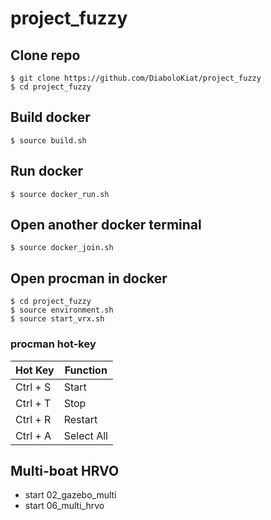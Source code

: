 # project_fuzzy

## Clone repo
```
$ git clone https://github.com/DiaboloKiat/project_fuzzy
$ cd project_fuzzy
```

## Build docker
```
$ source build.sh
```

## Run docker
```
$ source docker_run.sh
```

## Open another docker terminal
```
$ source docker_join.sh
```

## Open procman in docker
```
$ cd project_fuzzy
$ source environment.sh
$ source start_vrx.sh
```

### procman hot-key
| Hot Key | Function |
|-------------|--------------------|
| Ctrl + S | Start |
| Ctrl + T | Stop |
| Ctrl + R | Restart |
| Ctrl + A | Select All |

## Multi-boat HRVO
- start 02_gazebo_multi
- start 06_multi_hrvo




